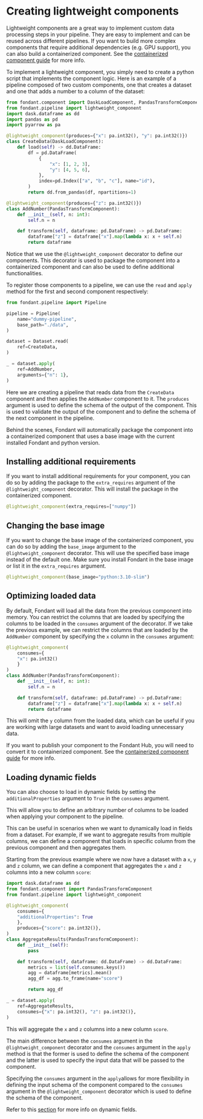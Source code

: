 # Creating lightweight components

Lightweight components are a great way to implement custom data processing steps in your pipeline. 
They are easy to implement and can be reused across different pipelines. If you want to 
build more complex components that require additional dependencies (e.g. GPU support), you can
also build a containerized component. See the [containerized component guide](../components/containerized_components.md) for more info.

To implement a lightweight component, you simply need to create a python script that implements 
the component logic. Here is an example of a pipeline composed of two custom components,
one that creates a dataset and one that adds a number to a column of the dataset:

```python title="pipeline.py"
from fondant.component import DaskLoadComponent, PandasTransformComponent
from fondant.pipeline import lightweight_component
import dask.dataframe as dd
import pandas as pd
import pyarrow as pa

@lightweight_component(produces={"x": pa.int32(), "y": pa.int32()})
class CreateData(DaskLoadComponent):
    def load(self) -> dd.DataFrame:
        df = pd.DataFrame(
            {
                "x": [1, 2, 3],
                "y": [4, 5, 6],
            },
            index=pd.Index(["a", "b", "c"], name="id"),
        )
        return dd.from_pandas(df, npartitions=1)

@lightweight_component(produces={"z": pa.int32()})
class AddNumber(PandasTransformComponent):
    def __init__(self, n: int):
        self.n = n

    def transform(self, dataframe: pd.DataFrame) -> pd.DataFrame:
        dataframe["z"] = dataframe["x"].map(lambda x: x + self.n)
        return dataframe
```

Notice that we use the `@lightweight_component` decorator to define our components. This decorator
is used to package the component into a containerized component and can also be used to 
define additional functionalities.

To register those components to a pipeline, we can use the `read` and `apply` method for the 
first and second component respectively:

```python title="pipeline.py"
from fondant.pipeline import Pipeline

pipeline = Pipeline(
    name="dummy-pipeline",
    base_path="./data",
)

dataset = Dataset.read(
    ref=CreateData,
)

_ = dataset.apply(
    ref=AddNumber,
    arguments={"n": 1},
)
```

Here we are creating a pipeline that reads data from the `CreateData` component and then applies
the `AddNumber` component to it. The `produces` argument is used to define the schema of the output
of the component. This is used to validate the output of the component and to define the schema
of the next component in the pipeline.

Behind the scenes, Fondant will automatically package the component into a containerized component that
uses a base image with the current installed Fondant and python version.

## Installing additional requirements

If you want to install additional requirements for your component, you can do so by adding the 
package to the `extra_requires` argument of the `@lightweight_component` decorator. This will
install the package in the containerized component.

```python title="pipeline.py"
@lightweight_component(extra_requires=["numpy"])
```

## Changing the base image

If you want to change the base image of the containerized component, you can do so by adding the
`base_image` argument to the `@lightweight_component` decorator. This will use the specified base
image instead of the default one. Make sure you install Fondant in the base image or list it 
in the `extra_requires` argument.

```python title="pipeline.py"
@lightweight_component(base_image="python:3.10-slim")
```

## Optimizing loaded data
By default, Fondant will load all the data from the previous component into memory. You can 
restrict the columns that are loaded by specifying the columns to be loaded in the `consumes` argument
of the decorator. 
If we take the previous example, we can restrict the columns that are loaded by the `AddNumber` component
by specifying the `x` column in the `consumes` argument:

```python title="pipeline.py"
@lightweight_component(
    consumes={
    "x": pa.int32()
    }
)
class AddNumber(PandasTransformComponent):
    def __init__(self, n: int):
        self.n = n

    def transform(self, dataframe: pd.DataFrame) -> pd.DataFrame:
        dataframe["z"] = dataframe["x"].map(lambda x: x + self.n)
        return dataframe
```

This will omit the `y` column from the loaded data, which can be useful if you are working with large
datasets and want to avoid loading unnecessary data.

If you want to publish your component to the Fondant Hub, you will need to convert 
it to containerized component. See the [containerized component guide](../components/containerized_components.md) for more info.

## Loading dynamic fields

You can also choose to load in dynamic fields by setting the `additionalProperties` argument to `True` in the `consumes` argument.   

This will allow you to define an arbitrary number of columns to be loaded when applying your component to the pipeline.  

This can be useful in scenarios when we want to dynamically load in fields from a dataset. For example, if we want to aggregate results 
from multiple columns, we can define a component that loads in specific column from the previous component and then aggregates them.   

Starting  from the previous example where we now have a dataset with a `x`, `y` and `z` column, we can define a component that aggregates
the `x` and `z` columns into a new column `score`:

```python
import dask.dataframe as dd
from fondant.component import PandasTransformComponent
from fondant.pipeline import lightweight_component

@lightweight_component(
    consumes={
    "additionalProperties": True
    },
    produces={"score": pa.int32()},
)
class AggregateResults(PandasTransformComponent):
    def __init__(self):
        pass

    def transform(self, dataframe: dd.DataFrame) -> dd.DataFrame:
        metrics = list(self.consumes.keys())
        agg = dataframe[metrics].mean()
        agg_df = agg.to_frame(name="score")

        return agg_df

_ = dataset.apply(
    ref=AggregateResults,
    consumes={"x": pa.int32(), "z": pa.int32()},
)
```

This will aggregate the `x` and `z` columns into a new column `score`.

The main difference between the `consumes` argument in the `@lightweight_component` decorator and the `consumes` argument in the `apply` method is that the former is used to define the
schema of the component and the latter is used to specify the input data that will be passed to the component.  
  
Specifying the `consumes` argument in the `apply`allows for more flexibility in defining the input schema of the component 
compared to the `consumes` argument in the `@lightweight_component` decorator which is used to define the schema of the component.

Refer to this [section](../components/component_spec.md#dynamic-fields) for more info
on dynamic fields.